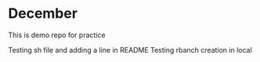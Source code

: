 # December
This is demo repo for practice

Testing sh file and adding a line in README
Testing rbanch creation in local
